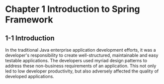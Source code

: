 # Chapter 1 Introduction to Spring Framework


## 1-1 Introduction
In the traditional Java enterprise application development efforts, it was a developer's responsibility to create well-structured, maintainable and easy testable applications. The developers used myriad design patterns to address these non-business requirements of an application. This not only led to low developer productivity, but also adversely affected the quality of developed applications.
